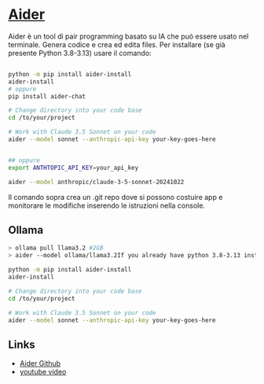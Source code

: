# [Aider](https://aider.chat/)

Aider è un tool di pair programming basato su IA che può essere usato nel terminale. Genera codice e crea ed edita files. Per installare (se già presente Python 3.8-3.13) usare il comando:

```bash

python -m pip install aider-install
aider-install
# oppure
pip install aider-chat

# Change directory into your code base
cd /to/your/project

# Work with Claude 3.5 Sonnet on your code
aider --model sonnet --anthropic-api-key your-key-goes-here


## oppure 
export ANTHTOPIC_API_KEY=your_api_key

aider --model anthropic/claude-3-5-sonnet-20241022
```
Il comando sopra crea un .git repo dove si possono costuire app e monitorare le modifiche inserendo le istruzioni nella console.

## Ollama
```bash
> ollama pull llama3.2 #2GB
> aider --model ollama/llama3.2If you already have python 3.8-3.13 installed, you can get started quickly like this:

python -m pip install aider-install
aider-install

# Change directory into your code base
cd /to/your/project

# Work with Claude 3.5 Sonnet on your code
aider --model sonnet --anthropic-api-key your-key-goes-here

```


## Links
- [Aider Github](https://github.com/Aider-AI/aider)
- [youtube video](https://www.youtube.com/watch?v=ooEQm0dyCjU&ab_channel=MervinPraison)